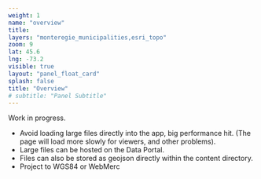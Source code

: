```yaml
---
weight: 1
name: "overview"
title: 
layers: "monteregie_municipalities,esri_topo"
zoom: 9
lat: 45.6
lng: -73.2
visible: true
layout: "panel_float_card"
splash: false
title: "Overview"
# subtitle: "Panel Subtitle"
---
```


Work in progress.
- Avoid loading large files directly into the app, big performance hit. (The page will load more slowly for viewers, and other problems).
- Large files can be hosted on the Data Portal.
- Files can also be stored as geojson directly within the content directory.
- Project to WGS84 or WebMerc

